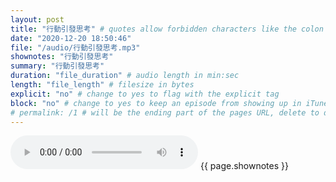 ```yaml
---
layout: post
title: "行動引發思考" # quotes allow forbidden characters like the colon
date: "2020-12-20 18:50:46"
file: "/audio/行動引發思考.mp3"
shownotes: "行動引發思考"
summary: "行動引發思考"
duration: "file_duration" # audio length in min:sec
length: "file_length" # filesize in bytes
explicit: "no" # change to yes to flag with the explicit tag
block: "no" # change to yes to keep an episode from showing up in iTunes
# permalink: /1 # will be the ending part of the pages URL, delete to default to the title
---
```


<audio controls>
<source src="{{site.url}}{{site.baseurl}}{{ page.file }}" type="audio/x-mp3">
Your browser does not support the audio element.
</audio>
{{ page.shownotes }}
